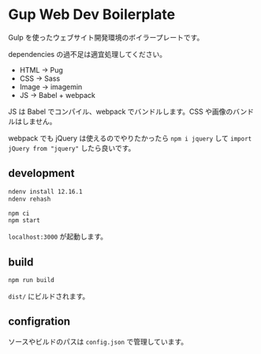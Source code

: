 # Gup Web Dev Boilerplate

Gulp を使ったウェブサイト開発環境のボイラープレートです。

dependencies の過不足は適宜処理してください。

- HTML -> Pug
- CSS -> Sass
- Image -> imagemin
- JS -> Babel + webpack

JS は Babel でコンパイル、webpack でバンドルします。CSS や画像のバンドルはしません。

webpack でも jQuery は使えるのでやりたかったら `npm i jquery` して `import jQuery from "jquery"` したら良いです。

## development

```bash
ndenv install 12.16.1
ndenv rehash
```

```bash
npm ci
npm start
```

`localhost:3000` が起動します。

## build

```bash
npm run build
```

`dist/` にビルドされます。

## configration

ソースやビルドのパスは `config.json` で管理しています。

